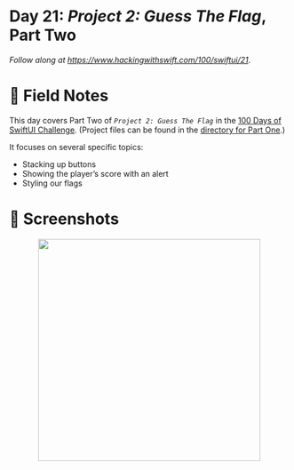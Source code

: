 # Day 21: _Project 2: Guess The Flag_, Part Two


_Follow along at https://www.hackingwithswift.com/100/swiftui/21_.


# 📒 Field Notes

This day covers Part Two of _`Project 2: Guess The Flag`_ in the [100 Days of SwiftUI Challenge](https://www.hackingwithswift.com/100/swiftui/21). (Project files can be found in the [directory for Part One](../day-020/).)

It focuses on several specific topics:

- Stacking up buttons
- Showing the player’s score with an alert
- Styling our flags


# 📸 Screenshots

<div style="text-align: center;">
  <img src="../day-020/Projects/GuessTheFlag/Screenshots/recording-1.gif" width="400px"/>
</div>
